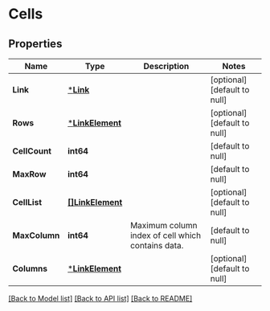 # Cells

## Properties
Name | Type | Description | Notes
------------ | ------------- | ------------- | -------------
**Link** | [***Link**](Link.md) |  | [optional] [default to null]
**Rows** | [***LinkElement**](LinkElement.md) |  | [optional] [default to null]
**CellCount** | **int64** |  | [default to null]
**MaxRow** | **int64** |  | [default to null]
**CellList** | [**[]LinkElement**](LinkElement.md) |  | [optional] [default to null]
**MaxColumn** | **int64** | Maximum column index of cell which contains data.              | [default to null]
**Columns** | [***LinkElement**](LinkElement.md) |  | [optional] [default to null]

[[Back to Model list]](../README.md#documentation-for-models) [[Back to API list]](../README.md#documentation-for-api-endpoints) [[Back to README]](../README.md)


